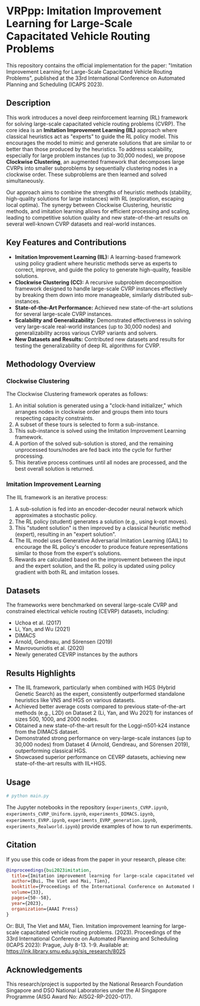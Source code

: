# VRPpp: Imitation Improvement Learning for Large-Scale Capacitated Vehicle Routing Problems

This repository contains the official implementation for the paper: "Imitation Improvement Learning for Large-Scale Capacitated Vehicle Routing Problems", published at the 33rd International Conference on Automated Planning and Scheduling (ICAPS 2023).

## Description

This work introduces a novel deep reinforcement learning (RL) framework for solving large-scale capacitated vehicle routing problems (CVRP). The core idea is an **Imitation Improvement Learning (IIL)** approach where classical heuristics act as "experts" to guide the RL policy model. This encourages the model to mimic and generate solutions that are similar to or better than those produced by the heuristics. To address scalability, especially for large problem instances (up to 30,000 nodes), we propose **Clockwise Clustering**, an augmented framework that decomposes large CVRPs into smaller subproblems by sequentially clustering nodes in a clockwise order. These subproblems are then learned and solved simultaneously.

Our approach aims to combine the strengths of heuristic methods (stability, high-quality solutions for large instances) with RL (exploration, escaping local optima). The synergy between Clockwise Clustering, heuristic methods, and imitation learning allows for efficient processing and scaling, leading to competitive solution quality and new state-of-the-art results on several well-known CVRP datasets and real-world instances.

## Key Features and Contributions

* **Imitation Improvement Learning (IIL):** A learning-based framework using policy gradient where heuristic methods serve as experts to correct, improve, and guide the policy to generate high-quality, feasible solutions.
* **Clockwise Clustering (CC):** A recursive subproblem decomposition framework designed to handle large-scale CVRP instances effectively by breaking them down into more manageable, similarly distributed sub-instances.
* **State-of-the-Art Performance:** Achieved new state-of-the-art solutions for several large-scale CVRP instances.
* **Scalability and Generalizability:** Demonstrated effectiveness in solving very large-scale real-world instances (up to 30,000 nodes) and generalizability across various CVRP variants and solvers.
* **New Datasets and Results:** Contributed new datasets and results for testing the generalizability of deep RL algorithms for CVRP.

## Methodology Overview

### Clockwise Clustering
The Clockwise Clustering framework operates as follows:
1.  An initial solution is generated using a "clock-hand initializer," which arranges nodes in clockwise order and groups them into tours respecting capacity constraints.
2.  A subset of these tours is selected to form a sub-instance.
3.  This sub-instance is solved using the Imitation Improvement Learning framework.
4.  A portion of the solved sub-solution is stored, and the remaining unprocessed tours/nodes are fed back into the cycle for further processing.
5.  This iterative process continues until all nodes are processed, and the best overall solution is returned.

### Imitation Improvement Learning
The IIL framework is an iterative process:
1.  A sub-solution is fed into an encoder-decoder neural network which approximates a stochastic policy.
2.  The RL policy (student) generates a solution (e.g., using k-opt moves).
3.  This "student solution" is then improved by a classical heuristic method (expert), resulting in an "expert solution".
4.  The IIL model uses Generative Adversarial Imitation Learning (GAIL) to encourage the RL policy's encoder to produce feature representations similar to those from the expert's solutions.
5.  Rewards are calculated based on the improvement between the input and the expert solution, and the RL policy is updated using policy gradient with both RL and imitation losses.

## Datasets

The frameworks were benchmarked on several large-scale CVRP and constrained electrical vehicle routing (CEVRP) datasets, including:
* Uchoa et al. (2017) 
* Li, Yan, and Wu (2021) 
* DIMACS 
* Arnold, Gendreau, and Sörensen (2019) 
* Mavrovouniotis et al. (2020) 
* Newly generated CEVRP instances by the authors 

## Results Highlights

* The IIL framework, particularly when combined with HGS (Hybrid Genetic Search) as the expert, consistently outperformed standalone heuristics like VNS and HGS on various datasets.
* Achieved better average costs compared to previous state-of-the-art methods (e.g., L2D) on Dataset 2 (Li, Yan, and Wu 2021) for instances of sizes 500, 1000, and 2000 nodes.
* Obtained a new state-of-the-art result for the Loggi-n501-k24 instance from the DIMACS dataset.
* Demonstrated strong performance on very-large-scale instances (up to 30,000 nodes) from Dataset 4 (Arnold, Gendreau, and Sörensen 2019), outperforming classical HGS.
* Showcased superior performance on CEVRP datasets, achieving new state-of-the-art results with IIL+HGS.

## Usage

```python
# python main.py
```
The Jupyter notebooks in the repository (`experiments_CVRP.ipynb`, `experiments_CVRP_Uniform.ipynb`, `experiments_DIMACS.ipynb`, `experiments_EVRP.ipynb`, `experiments_EVRP_generation.ipynb`, `experiments_Realworld.ipynb`) provide examples of how to run experiments.

## Citation

If you use this code or ideas from the paper in your research, please cite:

```bibtex
@inproceedings{bui2023imitation,
  title={Imitation improvement learning for large-scale capacitated vehicle routing problems},
  author={Bui, The Viet and Mai, Tien},
  booktitle={Proceedings of the International Conference on Automated Planning and Scheduling},
  volume={33},
  pages={50--58},
  year={2023},
  organization={AAAI Press}
}
```
Or:
BUI, The Viet and MAI, Tien. Imitation improvement learning for large-scale capacitated vehicle routing problems. (2023). Proceedings of the 33rd International Conference on Automated Planning and Scheduling (ICAPS 2023): Prague, July 8-13. 1-9. Available at: https://ink.library.smu.edu.sg/sis_research/8025 

## Acknowledgements

This research/project is supported by the National Research Foundation Singapore and DSO National Laboratories under the AI Singapore Programme (AISG Award No: AISG2-RP-2020-017).
